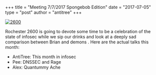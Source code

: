 +++
title =  "Meeting 7/7/2017 Spongebob Edition"
date = "2017-07-05"
type = "post"
author = "antitree"
+++

[![2600](/images/2600_spongebob.png)](images/2600_spongebob.png)

Rochester 2600 is going to devote some time to be a celebration of the
state of infosec while we sip our drinks and look at a deeply sad
comparison between Brian and demons . Here are the actual talks this
month:

* AntiTree: This month in infosec
* Pee: DNSSEC and Rage
* Alex: Quantummy Ache

